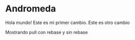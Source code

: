 # Andromeda
Hola mundo! Este es mi primer cambio.
Este es otro cambio

Mostrando pull con rebase y sin rebase
